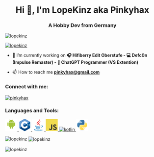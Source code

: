 <h1 align="center">Hi 👋, I'm LopeKinz aka Pinkyhax</h1>
<h3 align="center">A Hobby Dev from Germany</h3>

<p align="left"> <img src="https://komarev.com/ghpvc/?username=lopekinz&label=Profile%20views&color=0e75b6&style=flat" alt="lopekinz" /> </p>

<p align="left"> <a href="https://github.com/ryo-ma/github-profile-trophy"><img src="https://github-profile-trophy.vercel.app/?username=lopekinz" alt="lopekinz" /></a> </p>

- 🔭 I’m currently working on **🎧 Hifiberry Edit Oberstufe - 💻 Defc0n (Impulse Remaster) - 🤖 ChatGPT Programmer (VS Extention)**

- 📫 How to reach me **pinkyhax@gmail.com**

<h3 align="left">Connect with me:</h3>
<p align="left">
<a href="https://instagram.com/pinkyhax" target="blank"><img align="center" src="https://raw.githubusercontent.com/rahuldkjain/github-profile-readme-generator/master/src/images/icons/Social/instagram.svg" alt="pinkyhax" height="30" width="40" /></a>
</p>

<h3 align="left">Languages and Tools:</h3>
<p align="left"> <a href="https://developer.android.com" target="_blank" rel="noreferrer"> <img src="https://raw.githubusercontent.com/devicons/devicon/master/icons/android/android-original-wordmark.svg" alt="android" width="40" height="40"/> </a> <a href="https://www.w3schools.com/cpp/" target="_blank" rel="noreferrer"> <img src="https://raw.githubusercontent.com/devicons/devicon/master/icons/cplusplus/cplusplus-original.svg" alt="cplusplus" width="40" height="40"/> </a> <a href="https://www.java.com" target="_blank" rel="noreferrer"> <img src="https://raw.githubusercontent.com/devicons/devicon/master/icons/java/java-original.svg" alt="java" width="40" height="40"/> </a> <a href="https://developer.mozilla.org/en-US/docs/Web/JavaScript" target="_blank" rel="noreferrer"> <img src="https://raw.githubusercontent.com/devicons/devicon/master/icons/javascript/javascript-original.svg" alt="javascript" width="40" height="40"/> </a> <a href="https://kotlinlang.org" target="_blank" rel="noreferrer"> <img src="https://www.vectorlogo.zone/logos/kotlinlang/kotlinlang-icon.svg" alt="kotlin" width="40" height="40"/> </a> <a href="https://www.python.org" target="_blank" rel="noreferrer"> <img src="https://raw.githubusercontent.com/devicons/devicon/master/icons/python/python-original.svg" alt="python" width="40" height="40"/> </a> </p>

<p><img align="left" src="https://github-readme-stats.vercel.app/api/top-langs?username=lopekinz&show_icons=true&locale=en&layout=compact" alt="lopekinz" /></p>

<p>&nbsp;<img align="center" src="https://github-readme-stats.vercel.app/api?username=lopekinz&show_icons=true&locale=en" alt="lopekinz" /></p>

<p><img align="center" src="https://github-readme-streak-stats.herokuapp.com/?user=lopekinz&" alt="lopekinz" /></p>

